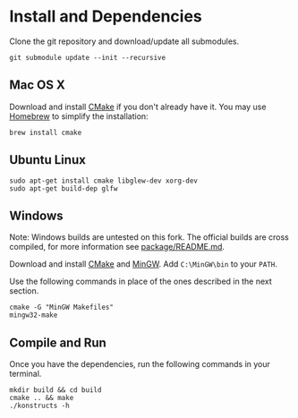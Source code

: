 # Install and Dependencies

Clone the git repository and download/update all submodules.

    git submodule update --init --recursive

## Mac OS X

Download and install [CMake](http://www.cmake.org/cmake/resources/software.html) if you don\'t already have it. You may use [Homebrew](http://brew.sh) to simplify the installation:

    brew install cmake

## Ubuntu Linux

    sudo apt-get install cmake libglew-dev xorg-dev
    sudo apt-get build-dep glfw

## Windows

Note: Windows builds are untested on this fork. The official builds are cross compiled, for more information see [package/README.md](package/README.md).

Download and install [CMake](http://www.cmake.org/cmake/resources/software.html) and [MinGW](http://www.mingw.org/). Add `C:\MinGW\bin` to your `PATH`.

Use the following commands in place of the ones described in the next section.

    cmake -G "MinGW Makefiles"
    mingw32-make

## Compile and Run

Once you have the dependencies, run the following commands in your
terminal.

    mkdir build && cd build
    cmake .. && make
    ./konstructs -h
